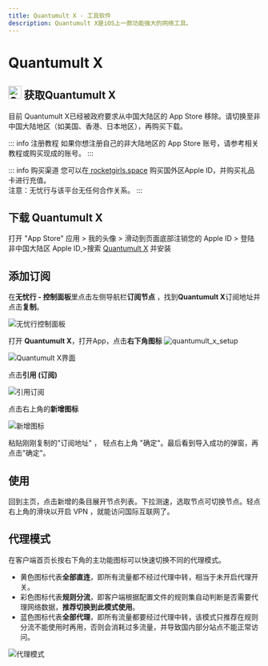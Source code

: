 ```yaml
---
title: Quantumult X - 工具软件
description: Quantumult X是iOS上一款功能强大的网络工具。
---
```


# Quantumult X

## <img src="https://1663121531-files.gitbook.io/~/files/v0/b/gitbook-x-prod.appspot.com/o/spaces%2FtaiByLw8cj0IZKJTlaiM%2Fuploads%2Fuap2kKrwZ32jilQhXxlt%2Fquantumultx.png?alt=media&token=209ea669-aba7-44db-91c5-bc42e6f8b2c5" width="26" height="26" alt="Quantumult X图标"> 获取Quantumult  X

目前 Quantumult X已经被政府要求从中国大陆区的 App Store 移除。请切换至非中国大陆地区（如美国、香港、日本地区），再购买下载。

::: info 注册教程
如果你想注册自己的非大陆地区的 App Store 账号，请参考相关教程或购买现成的账号。
:::

::: info 购买渠道
您可以在[ rocketgirls.space](http://www.rocketgirls.space/) 购买国外区Apple ID，并购买礼品卡进行充值。\
注意：无忧行与该平台无任何合作关系。
:::

## 下载 Quantumult X

打开 "App Store" 应用 > 我的头像 > 滑动到页面底部注销您的 Apple ID > 登陆非中国大陆区 Apple ID[ ](https://apps.apple.com/us/app/quantumult-x/id1443988620)>搜索 [Quantumult X](https://apps.apple.com/us/app/quantumult-x/id1443988620) 并安装

## 添加订阅

在**无忧行 - 控制面板**里点击左侧导航栏**订阅节点** ，找到**Quantumult X**订阅地址并点击**复制**。

<img src="https://1663121531-files.gitbook.io/~/files/v0/b/gitbook-x-prod.appspot.com/o/spaces%2FtaiByLw8cj0IZKJTlaiM%2Fuploads%2FQm1BeQfkNoZIVisl8RpP%2Fimage.png?alt=media&token=c2ff2123-8b76-4db3-9013-68e77e7eaa39" alt="无忧行控制面板">

打开 **Quantumult X**，打开App，点击**右下角图标** <img src="https://file.olo4.com/unpanel/quantumult%20x%20setup.jpg" alt="quantumult_x_setup">

<img src="https://1663121531-files.gitbook.io/~/files/v0/b/gitbook-x-prod.appspot.com/o/spaces%2FtaiByLw8cj0IZKJTlaiM%2Fuploads%2FTYLTzRrBAtQzw9mgGxzK%2Fimage.png?alt=media&token=0815c158-72bb-48f4-83a8-54513e6e3fc5" alt="Quantumult X界面">

点击**引用 (订阅)**

<img src="https://1663121531-files.gitbook.io/~/files/v0/b/gitbook-x-prod.appspot.com/o/spaces%2FtaiByLw8cj0IZKJTlaiM%2Fuploads%2F97V2k4pLgEOedDsWg1Vm%2Fimage.png?alt=media&token=01897855-715e-464b-8060-2c2506c84763" alt="引用订阅">

点击右上角的**新增图标**

<img src="https://1663121531-files.gitbook.io/~/files/v0/b/gitbook-x-prod.appspot.com/o/spaces%2FtaiByLw8cj0IZKJTlaiM%2Fuploads%2Fuk1yuYNiBlEaMsKoAONI%2Fimage.png?alt=media&token=e1847400-1785-4cb7-93f6-f9f31099a828" alt="新增图标">

粘贴刚刚复制的"订阅地址" ， 轻点右上角 "确定"。最后看到导入成功的弹窗，再点击"确定"。

## 使用

回到主页，点击新增的条目展开节点列表。下拉测速，选取节点可切换节点。轻点右上角的滑块以开启 VPN ，就能访问国际互联网了。

## 代理模式

在客户端首页长按右下角的主功能图标可以快速切换不同的代理模式。

* 黄色图标代表**全部直连**，即所有流量都不经过代理中转，相当于未开启代理开关。
* 彩色图标代表**规则分流**，即客户端根据配置文件的规则集自动判断是否需要代理网络数据，**推荐切换到此模式使用**。
* 蓝色图标代表**全部代理**，即所有流量都要经过代理中转，该模式只推荐在规则分流不能使用时再用，否则会消耗过多流量，并导致国内部分站点不能正常访问。

<img src="https://1663121531-files.gitbook.io/~/files/v0/b/gitbook-x-prod.appspot.com/o/spaces%2FtaiByLw8cj0IZKJTlaiM%2Fuploads%2FmHZ6WRyt5hJsKl3g3SUI%2Fimage.png?alt=media&token=67e5d5bc-4f07-477a-b22b-a57fbbb56097" alt="代理模式">
